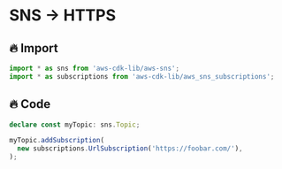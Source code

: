 # SNS -> HTTPS

## 🔥 Import

```typescript
import * as sns from 'aws-cdk-lib/aws-sns';
import * as subscriptions from 'aws-cdk-lib/aws_sns_subscriptions';
```

## 🔥 Code

```typescript
declare const myTopic: sns.Topic;

myTopic.addSubscription(
  new subscriptions.UrlSubscription('https://foobar.com/'),
);
```
